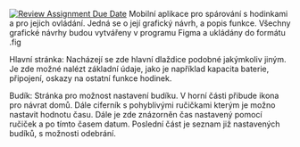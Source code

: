 [![Review Assignment Due Date](https://classroom.github.com/assets/deadline-readme-button-8d59dc4de5201274e310e4c54b9627a8934c3b88527886e3b421487c677d23eb.svg)](https://classroom.github.com/a/6kTgNeEK)
Mobilní aplikace pro spárování s hodinkami a pro jejich ovládání.
Jedná se o její grafický návrh, a popis funkce.
Všechny grafické návrhy budou vytvářeny v programu Figma a ukládány do formátu .fig

Hlavní stránka:
Nacházejí se zde hlavní dlaždice podobné jakýmkoliv jiným. Je zde možné nalézt základní údaje, jako je například kapacita baterie, připojení, oskazy na ostatní funkce hodinek.


Budík:
Stránka pro možnost nastavení budíku. V horní části přibude ikona pro návrat domů. Dále ciferník s pohyblivými ručičkami kterým je možno nastavit hodnotu času.
Dále je zde znázorněn čas nastavený pomocí ručiček a po tímto časem datum. Poslední část je seznam již nastavených budíků, s možnosti odebrání.